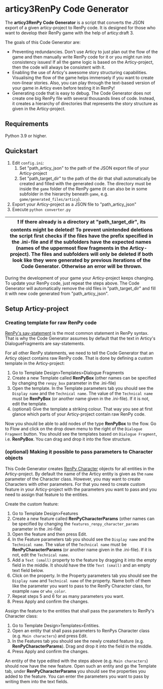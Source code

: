# articy3RenPy Code Generator

The **articy3RenPy Code Generator** is a script that converts the JSON export of a given articy-project to RenPy code. 
It is designed for those who want to develop their RenPy game with the help of articy:draft 3.

The goals of this Code Generator are:
 - Preventing redundancies. Don't use Articy to just plan out the flow of the game and then manually write RenPy code for it or you might run into consistency issues! If all the game logic is based on the Articy-project, then the code will always be consistent with it. 
 - Enabling the use of Articy's awesome story structuring capabilities. Visualising the flow of the game helps immensely if you want to create non-linear stories. Also, you can play through the text-based version of your game in Articy even before testing it in RenPy! 
 - Generating code that is easy to debug. The Code Generator does not create one big RenPy file with several thousands lines of code. Instead, it creates a hierarchy of directories that represents the story structure as given in the Articy-project.

## Requirements

Python 3.9 or higher.

## Quickstart

1. Edit ``config.ini``:
    1. Set "path_articy_json" to the path of the JSON export file of your Articy-project
    2. Set "path_target_dir" to the path of the dir that shall automatically be created and filled with the generated code. The directory must be inside the ``game`` folder of the RenPy game (it can also be in some subfolder in the hierarchy beneath ``game``, e.g. ``game/generated_files/articy``). 
2. Export your Articy-project as a JSON file to "path_articy_json"
3. Execute ``python converter.py``

| :exclamation:  If there already is a directory at "path_target_dir", its contents might be deleted! To prevent unintended deletions the script first checks if the files have the prefix specified in the .ini-file and if the subfolders have the expected names (names of the uppermost flow fragments in the Articy-project). The files and subfolders will only be deleted if both look like they were generated by previous iterations of the Code Generator. Otherwise an error will be thrown. |
|-----------------------------------------|

During the development of your game your Articy-project keeps changing. To update your RenPy code, just repeat the steps above. The Code Generator will automatically remove the old files in "path_target_dir" and fill it with new code generated from "path_articy_json". 

## Setup Articy-project

### Creating template for raw RenPy code

[RenPy's say-statement](https://www.renpy.org/doc/html/dialogue.html#say-statement) is the most common statement in RenPy syntax. That is why the Code Generator assumes by default that the text in Articy's DialogueFragments are say-statements. 

For all other RenPy statements, we need to tell the Code Generator that an Articy object contains raw RenPy code. That is done by defining a custom template in the Articy-project:

1. Go to Template Design>Templates>Dialogue Fragments
2. Create a new Template called **RenPyBox** (other names can be specified by changing the ``renpy_box`` parameter in the .ini-file)
3. Open the template. In the Template parameters tab you should see the ``Display name`` and the ``Technical name``. The value of the ``Technical name`` must be **RenPyBox** (or another name given in the .ini-file). If it is not, edit the template. 
4. (optional) Give the template a striking colour. That way you see at first glance which parts of your Articy-project contain raw RenPy code. 

Now you should be able to add nodes of the type **RenPyBox** to the flow. Go to Flow and click on the drop down menu to the right of the ``Dialogue Fragment`` button. You should see the templates based on ``Dialogue Fragment``, i.e. **RenPyBox**. You can drag and drop it into the flow structure. 

### (optional) Making it possible to pass parameters to Character objects

This Code Generator creates [RenPy Character](https://www.renpy.org/doc/html/dialogue.html#Character) objects for all entities in the Articy-project. By default the name of the Articy entity is given as the ``name`` parameter of the Character class. However, you may want to create Characters with other parameters. For that you need to create custom feature in your Articy-project with the parameters you want to pass and you need to assign that feature to the entities.

Create the custom feature:

1. Go to Template Design>Features
2. Create a new feature called **RenPyCharacterParams** (other names can be specified by changing the ``features_renpy_character_params`` parameter in the .ini-file)
3. Open the feature and then press Edit.
4. In the Feature parameters tab you should see the ``Display name`` and the ``Technical name``. The value of the ``Technical name`` must be **RenPyCharacterParams** (or another name given in the .ini-file). If it is not, edit the ``Technical name``.
5. Add a ``Text (small)`` property to the feature by dragging it into the empty field in the middle. It should have the title ``Text (small)`` and an empty text field below.
6. Click on the property. In the Property parameters tab you should see the ``Display name`` and  ``Technical name`` of the property. Name both of them like the parameter you want to pass to the RenPy Character class, for example ``name`` or ``who_color``.
7. Repeat steps 5 and 6 for as many parameters you want. 
8. Press Apply and confirm the changes.

Assign the feature to the entities that shall pass the parameters to RenPy's Character class:

1. Go to Template Design>Templates>Entities. 
2. Open an entity that shall pass parameters to RenPys Character class (e.g. ``Main characters``) and press Edit.
3. In the Features tab you should see the newly created feature (e.g. **RenPyCharacterParams**). Drag and drop it into the field in the middle. 
4. Press Apply and confirm the changes. 

An entity of the type edited with the steps above (e.g. ``Main characters``) should now have the new feature. Open such an entity and go the Template tab, under **RenPyCharacterParams** you should see the properties you added to the feature. You can enter the parameters you want to pass by writing them into the text fields.